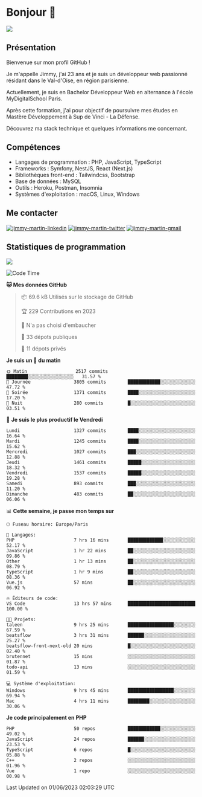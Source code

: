 # Bonjour 👋

![](https://komarev.com/ghpvc/?username=jimmy-martin&color=1a1b27)

## Présentation

Bienvenue sur mon profil GitHub !

Je m'appelle Jimmy, j'ai 23 ans et je suis un développeur web passionné résidant dans le Val-d'Oise, en région parisienne.

Actuellement, je suis en Bachelor Développeur Web en alternance à l'école MyDigitalSchool Paris.

Après cette formation, j'ai pour objectif de poursuivre mes études en Mastère Développement à Sup de Vinci - La Défense.

Découvrez ma stack technique et quelques informations me concernant.

## Compétences

- Langages de programmation : PHP, JavaScript, TypeScript
- Frameworks : Symfony, NestJS, React (Next.js)
- Bibliothèques front-end : Tailwindcss, Bootstrap
- Base de données : MySQL
- Outils : Heroku, Postman, Insomnia
- Systèmes d'exploitation : macOS, Linux, Windows

## Me contacter

<p>
<a href="https://www.linkedin.com/in/jimmy-martin-dev/" target="_blank"><img align="center" src="https://img.shields.io/badge/-LinkedIn-0077B5?style=for-the-badge&logo=Linkedin&logoColor=white" alt="jimmy-martin-linkedin"/></a>
<a href="https://twitter.com/jimmydev_" target="_blank"><img align="center" src="https://img.shields.io/badge/-Twitter-1DA1F2?style=for-the-badge&logo=Twitter&logoColor=white" alt="jimmy-martin-twitter"/></a>
<a href="mailto:jimmy.martin952@gmail.com" target="_blank"><img align="center" src="https://img.shields.io/badge/gmail-D14836?style=for-the-badge&logo=gmail&logoColor=white" alt="jimmy-martin-gmail"/></a>
</p>

## Statistiques de programmation

<a href="https://github-readme-stats.vercel.app/api/top-langs/?username=jimmy-martin&layout=compact">
  <img align="center" src="https://github-readme-stats.vercel.app/api/top-langs/?username=jimmy-martin&layout=compact"/>
</a>

<!--START_SECTION:waka-->
![Code Time](http://img.shields.io/badge/Code%20Time-1%2C854%20hrs%2039%20mins-blue)

**🐱 Mes données GitHub** 

> 📦 69.6 kB Utilisés sur le stockage de GitHub 
 > 
> 🏆 229 Contributions en 2023
 > 
> 🚫 N'a pas choisi d'embaucher
 > 
> 📜 33 dépots publiques 
 > 
> 🔑 11 dépots privés 
 > 
**Je suis un 🐤 du matin** 

```text
🌞 Matin                  2517 commits        ████████░░░░░░░░░░░░░░░░░   31.57 % 
🌆 Journée                3805 commits        ████████████░░░░░░░░░░░░░   47.72 % 
🌃 Soirée                 1371 commits        ████░░░░░░░░░░░░░░░░░░░░░   17.20 % 
🌙 Nuit                   280 commits         █░░░░░░░░░░░░░░░░░░░░░░░░   03.51 % 
```
📅 **Je suis le plus productif le Vendredi** 

```text
Lundi                    1327 commits        ████░░░░░░░░░░░░░░░░░░░░░   16.64 % 
Mardi                    1245 commits        ████░░░░░░░░░░░░░░░░░░░░░   15.62 % 
Mercredi                 1027 commits        ███░░░░░░░░░░░░░░░░░░░░░░   12.88 % 
Jeudi                    1461 commits        █████░░░░░░░░░░░░░░░░░░░░   18.32 % 
Vendredi                 1537 commits        █████░░░░░░░░░░░░░░░░░░░░   19.28 % 
Samedi                   893 commits         ███░░░░░░░░░░░░░░░░░░░░░░   11.20 % 
Dimanche                 483 commits         ██░░░░░░░░░░░░░░░░░░░░░░░   06.06 % 
```


📊 **Cette semaine, je passe mon temps sur** 

```text
🕑︎ Fuseau horaire: Europe/Paris

💬 Langages: 
PHP                      7 hrs 16 mins       █████████████░░░░░░░░░░░░   52.17 % 
JavaScript               1 hr 22 mins        ██░░░░░░░░░░░░░░░░░░░░░░░   09.86 % 
Other                    1 hr 13 mins        ██░░░░░░░░░░░░░░░░░░░░░░░   08.79 % 
TypeScript               1 hr 9 mins         ██░░░░░░░░░░░░░░░░░░░░░░░   08.36 % 
Vue.js                   57 mins             ██░░░░░░░░░░░░░░░░░░░░░░░   06.92 % 

🔥 Éditeurs de code: 
VS Code                  13 hrs 57 mins      █████████████████████████   100.00 % 

🐱‍💻 Projets: 
taleen                   9 hrs 25 mins       █████████████████░░░░░░░░   67.59 % 
beatsflow                3 hrs 31 mins       ██████░░░░░░░░░░░░░░░░░░░   25.27 % 
beatsflow-front-next-old 20 mins             █░░░░░░░░░░░░░░░░░░░░░░░░   02.40 % 
brutennet                15 mins             ░░░░░░░░░░░░░░░░░░░░░░░░░   01.87 % 
todo-api                 13 mins             ░░░░░░░░░░░░░░░░░░░░░░░░░   01.59 % 

💻 Système d'exploitation: 
Windows                  9 hrs 45 mins       █████████████████░░░░░░░░   69.94 % 
Mac                      4 hrs 11 mins       ████████░░░░░░░░░░░░░░░░░   30.06 % 
```

**Je code principalement en PHP** 

```text
PHP                      50 repos            ████████████░░░░░░░░░░░░░   49.02 % 
JavaScript               24 repos            ██████░░░░░░░░░░░░░░░░░░░   23.53 % 
TypeScript               6 repos             █░░░░░░░░░░░░░░░░░░░░░░░░   05.88 % 
C++                      2 repos             ░░░░░░░░░░░░░░░░░░░░░░░░░   01.96 % 
Vue                      1 repo              ░░░░░░░░░░░░░░░░░░░░░░░░░   00.98 % 
```




 Last Updated on 01/06/2023 02:03:29 UTC
<!--END_SECTION:waka-->


